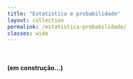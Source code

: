 ```yaml
---
title: "Estatística e probabilidade"
layout: collection
permalink: /estatistica-probabilidade/
classes: wide
---
```

<br /><br />
**(em construção...)**
<br /><br />